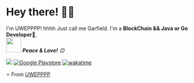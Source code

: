 <!-- Greeting -->
# Hey there! :wave::smiley:

<!--Introduction -->
I'm UWEPPPP! hhhh Just call me Garfield. I'm a **BlockChain && Java or Go Developer**:iphone:,
<br>
<img src="https://media.giphy.com/media/LnQjpWaON8nhr21vNW/giphy.gif" width="40"> <em><b>Peace & Love!</b> :blush:</em>

<!-- Your badges -->

<!-- Profile View Count -->
![](https://komarev.com/ghpvc/?username=UWEPPPP&style=flat)
[![Google Playstore](https://img.shields.io/badge/-Joy_Apps_Developers_Team-gray?style=flat&logo=Google-Play&logoColor=white)](https://play.google.com/store/apps/developer?id=Joy+Apps+Developers+Team&hl=en_IN)
[![wakatime](https://wakatime.com/badge/user/446a4df0-ef71-4efe-a369-3baa64a31916.svg?style=default)](https://wakatime.com/@446a4df0-ef71-4efe-a369-3baa64a31916)


<!--
**UWEPPPP/UWEPPPP** is a ✨ _special_ ✨ repository because its `README.md` (this file) appears on your GitHub profile.

Here are some ideas to get you started:

- 🔭 I’m currently working on ...
- 🌱 I’m currently learning ...
- 👯 I’m looking to collaborate on ...
- 🤔 I’m looking for help with ...
- 💬 Ask me about ...
- 📫 How to reach me: ...
- 😄 Pronouns: ...
- ⚡ Fun fact: ...
-->

⭐️ From [UWEPPPP](https://github.com/UWEPPPP)
